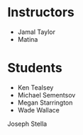 # Instructors

- Jamal Taylor
- Matina

# Students

- Ken Tealsey
- Michael Sementsov
- Megan Starrington
- Wade Wallace

Joseph Stella
